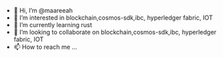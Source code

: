 - 👋 Hi, I’m @maareeah
- 👀 I’m interested in blockchain,cosmos-sdk,ibc, hyperledger fabric, IOT
- 🌱 I’m currently learning rust
- 💞️ I’m looking to collaborate on blockchain,cosmos-sdk,ibc, hyperledger fabric, IOT
- 📫 How to reach me ...

<!---
maareeah/maareeah is a ✨ special ✨ repository because its `README.md` (this file) appears on your GitHub profile.
You can click the Preview link to take a look at your changes.
--->
